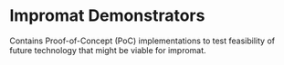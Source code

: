 # Impromat Demonstrators

Contains Proof-of-Concept (PoC) implementations to test feasibility of future technology that might be viable for impromat.
